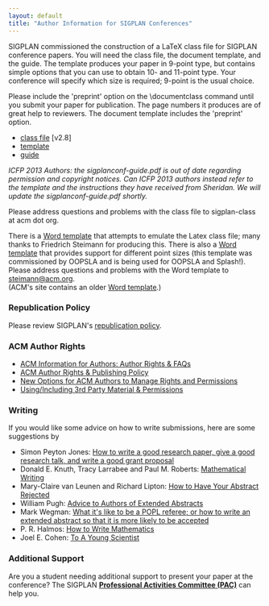```yaml
---
layout: default
title: "Author Information for SIGPLAN Conferences"
---
```

SIGPLAN commissioned the construction of a LaTeX class file for
SIGPLAN conference papers. You will need the class file, the
document template, and the guide. The template produces your paper
in 9-point type, but contains simple options that you can use to
obtain 10- and 11-point type. Your conference will specify which
size is required; 9-point is the usual choice.

Please include the 'preprint' option on the \documentclass command
until you submit your paper for publication. The page numbers it
produces are of great help to reviewers. The document template
includes the 'preprint' option.

-   [class file](http://drupal.sigplan.org/sites/default/files/sigplanconf.cls) \[v2.8]
-   [template](http://drupal.sigplan.org/sites/default/files/sigplanconf-template.tex)
-   [guide](http://drupal.sigplan.org/sites/default/files/sigplanconf-guide.pdf)


*ICFP 2013 Authors: the sigplanconf-guide.pdf is out of date regarding permission and copyright notices.
Can ICFP 2013 authors instead refer to the template and the instructions they have received from Sheridan.
We will update the sigplanconf-guide.pdf shortly.*

Please address questions and problems with the class file to sigplan-class at acm dot org.

There is a [Word template](http://drupal.sigplan.org/sites/default/files/sigplanconf.dot) that attempts to
emulate the Latex class file; many thanks to Friedrich Steimann for
producing this. There is also a
[Word template](http://drupal.sigplan.org/sites/default/files/sigplanconf-varsize.dot) that provides support for
different point sizes (this template was commissioned by OOPSLA and
is being used for OOPSLA and Splash!). Please address questions and
problems with the Word template to steimann@acm.org.  
(ACM's site contains an older
[Word template](http://www.acm.org/sigs/pubs/proceed/pubform.doc).)

### Republication Policy

Please review SIGPLAN's
[republication policy](Resources/Policies/Republication).

### ACM Author Rights

* [ACM Information for Authors: Author Rights & FAQs](http://authors.acm.org/main.html)
* [ACM Author Rights & Publishing Policy](http://www.acm.org/publications/policies/copyright_policy) 
* [New Options for ACM Authors to Manage Rights and Permissions](http://www.acm.org/news/featured/author-rights-management)
* [Using/Including 3rd Party Material & Permissions](http://www.acm.org/publications/third-party-material)

### Writing

If you would like some advice on how to write submissions, here are
some suggestions by

-   Simon Peyton Jones:
    [How to write a good research paper, give a good research talk, and write a good grant proposal](http://research.microsoft.com/~simonpj/papers/giving-a-talk/giving-a-talk.htm)
-   Donald E. Knuth, Tracy Larrabee and Paul M. Roberts:
    [Mathematical Writing](http://tex.loria.fr/typographie/mathwriting.pdf)
-   Mary-Claire van Leunen and Richard Lipton:
    [How to Have Your Abstract Rejected](Resources/Advice/VanLeunen-Lipton)
-   William Pugh:
    [Advice to Authors of Extended Abstracts](Resources/Advice/Pugh)
-   Mark Wegman:
    [What it's like to be a POPL referee; or how to write an extended abstract so that it is more likely to be accepted](http://doi.acm.org/10.1145/14947.14955)
-   P. R. Halmos:
    [How to Write Mathematics](http://www.stat.rice.edu/~riedi/Halmos.html)
-   Joel E. Cohen:
    [To A Young Scientist](Resources/Advice/Cohen)

### Additional Support

Are you a student needing additional support to present your paper
at the conference? The SIGPLAN
**[Professional Activities Committee (PAC)](PAC/Main)** can help you.
